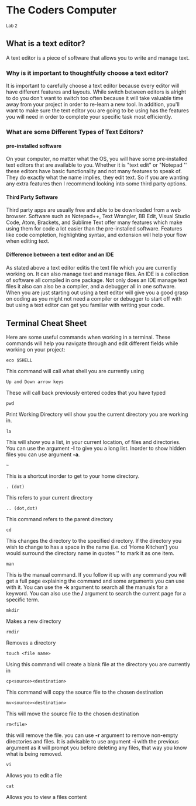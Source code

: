 # The Coders Computer

<sup>Lab 2</sup>

## What is a text editor?

A text editor is a piece of software that allows you to write and manage text.

### Why is it important to thoughtfully choose a text editor?

It is important to carefully choose a text editor because every editor will have different features and layouts. While switch between editors is alright to do you don't want to switch too often because it will take valuable time
away from your project in order to re-learn a new tool. In addition, you'll want to make sure the text editor you are going to be using has the features you will need in order to complete your specific task most efficiently.

### What are some Different Types of Text Editors?

#### pre-installed software

On your computer, no matter what the OS, you will have some pre-installed text editors that are available to you.
Whether it is "text edit" or "Notepad '' these editors have basic functionality and not many features to speak of. They do exactly what the name implies, they edit text.
So if you are wanting any extra features then I recommend looking into some third party options.

#### Third Party Software

Third party apps are usually free and able to be downloaded from a web browser. Software such as Notepad++, Text Wrangler, BB Edit, Visual Studio Code, Atom,
Brackets, and Sublime Text offer many features which make using them for code a lot easier than the pre-installed software. Features like code completion, highlighting syntax, and extension will help your flow when editing text.

#### Difference between a text editor and an IDE

As stated above a text editor editis the text file which you are currently working on. It can also manage text and manage files. An IDE is a collection of software all compiled in one package. Not only does an IDE manage text files it also can also be a compiler, and a debugger all in one software.
When you are just starting out using a text editor will give you a good grasp on coding as you might not need a compiler or debugger to start off with but using a text editor can get you familiar with writing your code.

## Terminal Cheat Sheet

Here are some useful commands when working in a terminal. These commands will help you navigate through and edit different fields while working on your project:

``` eco $SHELL ```

This command will call what shell you are currently using

``` Up and Down arrow keys ```

These will call back previously entered codes that you have typed

``` pwd ```

Print Working Directory will show you the current directory you are working in.

``` ls ```

This will show you a list, in your current location, of files and directories. You can use the argument **-l** to give you a long list. Inorder to show hidden files you can use argument **-a**.

``` ~ ```

This is a shortcut inorder to get to your home directory.

``` . (dot) ```

This refers to your current directory

``` .. (dot,dot) ```

This command refers to the parent directory

``` cd ```

This changes the directory to the specified directory. If the directory you wish to change to has a space in the name (i.e. cd 'Home Kitchen') you would surround the directory name in  quotes '' to mark it as one item.

``` man ```

This is the manual command. If you follow it up with any command you will get a full page explaining the command and some arguments you can use with it. You can use the **-k** argument to search all the manuals for a keyword. You can also use the **/<term>** argument to search the current page for a specific term.

``` mkdir ```

Makes a new directory
  
``` rmdir ```
  
Removes a directory
  
``` touch <file name> ```
  
  Using this command will create a blank file at the directory you are currently in
  
  ``` cp<source><destination> ```
  
  This command will copy the source file to the chosen destination
  
  ``` mv<source><destination> ```
  
  This will move the source file to the chosen destination
  
  ``` rm<file> ```
  
  this will remove the file. you can use **-r** argument to remove non-empty directories and files. It is advisable to use argument **-i** with the previous argument as it will prompt you before deleting any files, that way you know what is being removed.
  
  ``` vi ```
  
  Allows you to edit a file
  
  ``` cat ```
  
  Allows you to view a files content
